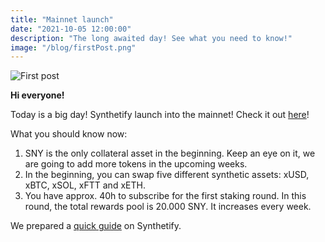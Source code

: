```yaml
---
title: "Mainnet launch"
date: "2021-10-05 12:00:00"
description: "The long awaited day! See what you need to know!"
image: "/blog/firstPost.png"
---
```


![First post](/blog/firstPost.png "horizontal")

**Hi everyone!**

Today is a big day! Synthetify launch into the mainnet! Check it out [here](https://app.synthetify.io/staking)!

What you should know now:
1. SNY is the only collateral asset in the beginning. Keep an eye on it, we are going to add more tokens in the upcoming weeks.
2. In the beginning, you can swap five different synthetic assets: xUSD, xBTC, xSOL, xFTT and xETH.
3. You have approx. 40h to subscribe for the first staking round. In this round, the total rewards pool is 20.000 SNY. It increases every week.

We prepared a [quick guide](../app-tutorial) on Synthetify.

